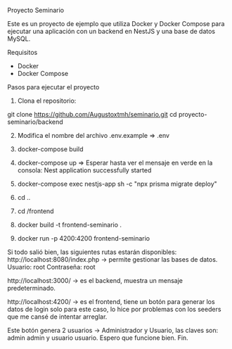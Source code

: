 Proyecto Seminario

Este es un proyecto de ejemplo que utiliza Docker y Docker Compose para ejecutar una aplicación con un backend en NestJS y una base de datos MySQL.

Requisitos

- Docker
- Docker Compose

Pasos para ejecutar el proyecto

1. Clona el repositorio:

 git clone https://github.com/Augustoxtmh/seminario.git
 cd proyecto-seminario/backend

2. Modifica el nombre del archivo .env.example => .env

3. docker-compose build
  
5. docker-compose up => Esperar hasta ver el mensaje en verde en la consola: Nest application successfully started
   
7. docker-compose exec nestjs-app sh -c "npx prisma migrate deploy"

8. cd ..
9. cd /frontend

10. docker build -t frontend-seminario .
11. docker run -p 4200:4200 frontend-seminario

Si todo salió bien, las siguientes rutas estarán disponibles:
http://localhost:8080/index.php -> permite gestionar las bases de datos.
Usuario: root Contraseña: root

http://localhost:3000/ -> es el backend, muestra un mensaje predeterminado.

http://localhost:4200/ -> es el frontend, tiene un botón para generar los datos de login solo para este caso, lo hice por problemas con los seeders que me cansé de intentar arreglar.

Este botón genera 2 usuarios -> Administrador y Usuario, las claves son: admin admin y usuario usuario.
Espero que funcione bien.
Fin.
